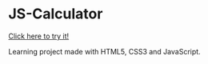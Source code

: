# JS-Calculator
[Click here to try it!](https://jorgeoviedo3.github.io/JS-Calculator/)

Learning project made with HTML5, CSS3 and JavaScript.
